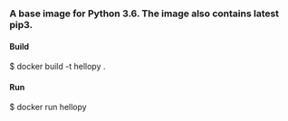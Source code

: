 ### A base image for Python 3.6. The image also contains latest pip3. 

#### Build
$ docker build -t hellopy .

#### Run
$ docker run hellopy